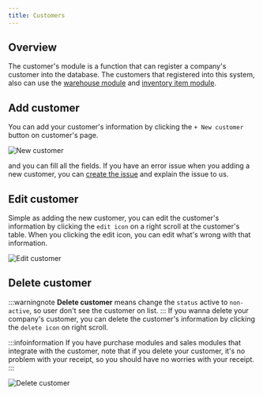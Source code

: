```yaml
---
title: Customers
---
```

## Overview

The customer's module is a function that can register a company's customer into the database. The customers that registered into this system, also can use the [warehouse module](/warehouse/warehouse-lists) and [inventory item module](/inventory-control/inventory-item).

## Add customer

You can add your customer's information by clicking the `+ New customer` button on customer's page.

![New customer](https://res.cloudinary.com/boxity-id/image/upload/v1629258655/docs/customers/2021-08-18_10.47.44_fdjgeh.gif)

and you can fill all the fields. If you have an error issue when you adding a new customer, you can [create the issue](/general-applications/issue-center) and explain the issue to us.

## Edit customer

Simple as adding the new customer, you can edit the customer's information by clicking the `edit icon` on a right scroll at the customer's table. When you clicking the edit icon, you can edit what's wrong with that information.

![Edit customer](https://res.cloudinary.com/boxity-id/image/upload/v1629259423/docs/customers/edit_customer_tgb4vu.gif)

## Delete customer

:::warningnote
**Delete customer** means change the `status` active to `non-active`, so user don't see the customer on list.
:::
If you wanna delete your company's customer, you can delete the customer's information by clicking the `delete icon` on right scroll. 

:::infoinformation
If you have purchase modules and sales modules that integrate with the customer, note that if you delete your customer, it's no problem with your receipt, so you should have no worries with your receipt.
:::

![Delete customer](https://res.cloudinary.com/boxity-id/image/upload/v1629259977/docs/customers/delete_customer_iw4o5m.gif)